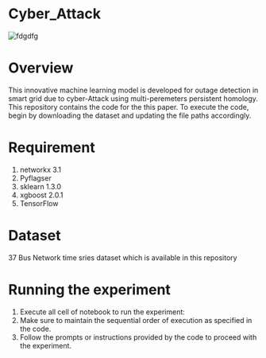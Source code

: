 # Cyber_Attack

![fdgdfg](https://github.com/joshem163/Cyber_Attack/assets/133717791/bf6c85b9-f587-4f5d-98c9-60bb7bbe894f)


# Overview
This innovative machine learning model is developed for outage detection in smart grid due to cyber-Attack using multi-peremeters persistent homology. This repository contains the code for the this paper. To execute the code, begin by downloading the dataset and updating the file paths accordingly.
# Requirement
1. networkx 3.1
2. Pyflagser
3. sklearn 1.3.0
4. xgboost 2.0.1
5. TensorFlow

# Dataset
37 Bus Network time sries dataset which is available in this repository
# Running the experiment
1. Execute all cell of notebook to run the experiment:
2. Make sure to maintain the sequential order of execution as specified in the code.
3. Follow the prompts or instructions provided by the code to proceed with the experiment.

